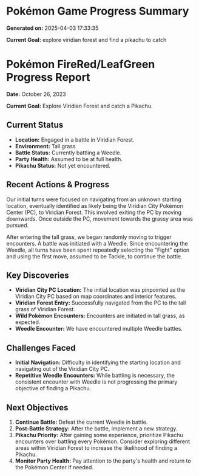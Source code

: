 # Pokémon Game Progress Summary

**Generated on:** 2025-04-03 17:33:35

**Current Goal:** explore viridian forest and find a pikachu to catch

# Pokémon FireRed/LeafGreen Progress Report

**Date:** October 26, 2023

**Current Goal:** Explore Viridian Forest and catch a Pikachu.

## Current Status

*   **Location:** Engaged in a battle in Viridian Forest.
*   **Environment:** Tall grass
*   **Battle Status:** Currently battling a Weedle.
*   **Party Health:** Assumed to be at full health.
*   **Pikachu Status:** Not yet encountered.

## Recent Actions & Progress

Our initial turns were focused on navigating from an unknown starting location, eventually identified as likely being the Viridian City Pokémon Center (PC), to Viridian Forest. This involved exiting the PC by moving downwards. Once outside the PC, movement towards the grassy area was pursued.

After entering the tall grass, we began randomly moving to trigger encounters. A battle was initiated with a Weedle. Since encountering the Weedle, all turns have been spent repeatedly selecting the "Fight" option and using the first move, assumed to be Tackle, to continue the battle.

## Key Discoveries

*   **Viridian City PC Location:** The initial location was pinpointed as the Viridian City PC based on map coordinates and interior features.
*   **Viridian Forest Entry:** Successfully navigated from the PC to the tall grass of Viridian Forest.
*   **Wild Pokémon Encounters:** Encounters are initiated in tall grass, as expected.
*   **Weedle Encounter:** We have encountered multiple Weedle battles.
## Challenges Faced

*   **Initial Navigation:** Difficulty in identifying the starting location and navigating out of the Viridian City PC.
*   **Repetitive Weedle Encounters:** While battling is necessary, the consistent encounter with Weedle is not progressing the primary objective of finding a Pikachu.

## Next Objectives

1.  **Continue Battle:** Defeat the current Weedle in battle.
2.  **Post-Battle Strategy:** After the battle, implement a new strategy.
3.  **Pikachu Priority:** After gaining some experience, prioritize Pikachu encounters over battling every Pokémon. Consider exploring different areas within Viridian Forest to increase the likelihood of finding a Pikachu.
4.  **Monitor Party Health:** Pay attention to the party's health and return to the Pokémon Center if needed.

